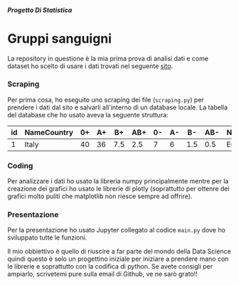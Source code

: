 ##### Progetto Di Statistica 
# Gruppi sanguigni 
La repository in questione è la mia prima prova di analisi dati e come dataset ho scelto di usare i dati trovati nel seguente [sito](https://rhesusnegative.net/themission/bloodtypefrequencies/).

### Scraping
Per prima cosa, ho eseguito uno scraping dei file (`scraping.py`) per prendere i dati dal sito e salvarli all'interno di un database locale.
La tabella del database che ho usato aveva la seguente struttura:

| id | NameCountry | 0+ | A+ | B+ | AB+ | 0- | A- | B- | AB- | NameContinent | Population |
|---|---|---|---|---|---|---|---|---|---|---|---|
| 1 | Italy | 40 | 36 | 7.5 | 2.5 | 7 | 6 | 1.5 | 0.5 | Europe | 4203200 |

### Coding
Per analizzare i dati ho usato la libreria numpy principalmente mentre per la creazione dei grafici ho usato le librerie di plotly (soprattutto per ottenre dei grafici molto puliti che matplotlib non riesce sempre ad offrire).

### Presentazione
Per la presentazione ho usato Jupyter collegato al codice `main.py` dove ho sviluppato tutte le funzioni.

Il mio obbiettivo è quello di riuscire a far parte del mondo della Data Science quindi questo è solo un progettino iniziale per iniziare a prendere mano con le librerie e soprattutto con la codifica di python.
Se avete consigli per ampiarlo, scrivetemi pure sulla email di Github, ve ne sarò grato!!


